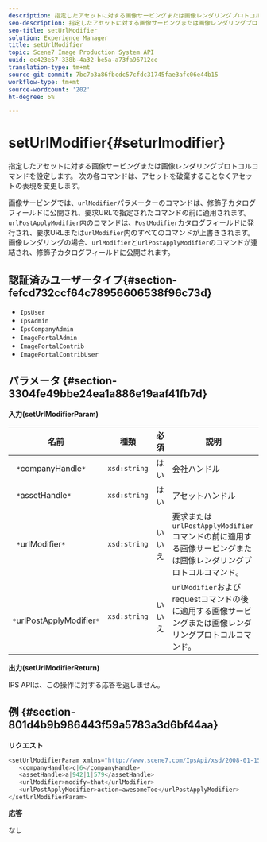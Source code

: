 ```yaml
---
description: 指定したアセットに対する画像サービングまたは画像レンダリングプロトコルコマンドを設定します。 次の各コマンドは、アセットを破棄することなくアセットの表現を変更します。
seo-description: 指定したアセットに対する画像サービングまたは画像レンダリングプロトコルコマンドを設定します。 次の各コマンドは、アセットを破棄することなくアセットの表現を変更します。
seo-title: setUrlModifier
solution: Experience Manager
title: setUrlModifier
topic: Scene7 Image Production System API
uuid: ec423e57-338b-4a32-be5a-a73fa96712ce
translation-type: tm+mt
source-git-commit: 7bc7b3a86fbcdc57cfdc31745fae3afc06e44b15
workflow-type: tm+mt
source-wordcount: '202'
ht-degree: 6%

---
```



# setUrlModifier{#seturlmodifier}

指定したアセットに対する画像サービングまたは画像レンダリングプロトコルコマンドを設定します。 次の各コマンドは、アセットを破棄することなくアセットの表現を変更します。

画像サービングでは、`urlModifier`パラメーターのコマンドは、修飾子カタログフィールドに公開され、要求URLで指定されたコマンドの前に適用されます。 `urlPostApplyModifier`内のコマンドは、`PostModifier`カタログフィールドに発行され、要求URLまたは`urlModifier`内のすべてのコマンドが上書きされます。 画像レンダリングの場合、`urlModifier`と`urlPostApplyModifier`のコマンドが連結され、修飾子カタログフィールドに公開されます。

## 認証済みユーザータイプ{#section-fefcd732ccf64c78956606538f96c73d}

* `IpsUser`
* `IpsAdmin`
* `IpsCompanyAdmin`
* `ImagePortalAdmin`
* `ImagePortalContrib`
* `ImagePortalContribUser`

## パラメータ {#section-3304fe49bbe24ea1a886e19aaf41fb7d}

**入力(setUrlModifierParam)**

| 名前 | 種類 | 必須 | 説明 |
|---|---|---|---|
| ` *`companyHandle`*` | `xsd:string` | はい | 会社ハンドル |
| ` *`assetHandle`*` | `xsd:string` | はい | アセットハンドル |
| ` *`urlModifier`*` | `xsd:string` | いいえ | 要求または`urlPostApplyModifier`コマンドの前に適用する画像サービングまたは画像レンダリングプロトコルコマンド。 |
| ` *`urlPostApplyModifier`*` | `xsd:string` | いいえ | `urlModifier`およびrequestコマンドの後に適用する画像サービングまたは画像レンダリングプロトコルコマンド。 |

**出力(setUrlModifierReturn)**

IPS APIは、この操作に対する応答を返しません。

## 例 {#section-801d4b9b986443f59a5783a3d6bf44aa}

**リクエスト**

```java
<setUrlModifierParam xmlns="http://www.scene7.com/IpsApi/xsd/2008-01-15">
   <companyHandle>c|6</companyHandle>
   <assetHandle>a|942|1|579</assetHandle>
   <urlModifier>modify=that</urlModifier>
   <urlPostApplyModifier>action=awesomeToo</urlPostApplyModifier>
</setUrlModifierParam>
```

**応答**

なし
